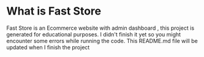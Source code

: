 # What is Fast Store

Fast Store is an Ecommerce website with admin dashboard ,
this project is generated for educational purposes.
I didn't finish it yet so you might encounter some errors while running the code.
This README.md file will be updated when I finish the project
